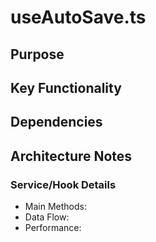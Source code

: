 # useAutoSave.ts

## Purpose

## Key Functionality

## Dependencies

## Architecture Notes

### Service/Hook Details
- Main Methods: 
- Data Flow: 
- Performance: 
